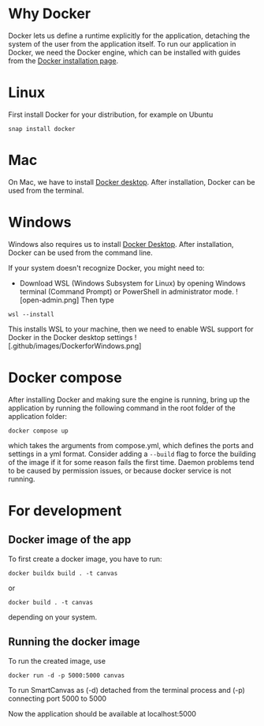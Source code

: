 # Why Docker
Docker lets us define a runtime explicitly for the application, detaching the system of the user from the application itself.
To run our application in Docker, we need the Docker engine, which can be installed with guides from the [Docker installation page](https://docs.docker.com/engine/install/).
# Linux
First install Docker for your distribution, for example on Ubuntu
```console
snap install docker
```
# Mac
On Mac, we have to install [Docker desktop](https://docs.docker.com/desktop/install/mac-install/). After installation, Docker can be used from the terminal.
# Windows
Windows also requires us to install [Docker Desktop](https://docs.docker.com/desktop/install/windows-install/). After installation, Docker can be used from the command line.

If your system doesn't recognize Docker, you might need to:

- Download WSL (Windows Subsystem for Linux) by opening Windows terminal (Command Prompt) or PowerShell in administrator mode.
![open-admin.png]
Then type
```console
wsl --install
```
This installs WSL to your machine, then we need to enable WSL support for Docker in the Docker desktop settings
![.github/images/DockerforWindows.png]
# Docker compose
After installing Docker and making sure the engine is running, bring up the application by running the following command in the root folder of the application folder:
```console
docker compose up
```
which takes the arguments from compose.yml, which defines the ports and settings in a yml format. 
Consider adding a `--build` flag to force the building of the image if it for some reason fails the first time. Daemon problems tend to be caused by permission issues, or because docker service is not running.

# For development
## Docker image of the app
To first create a docker image, you have to run:
```console
docker buildx build . -t canvas
```
or

```console
docker build . -t canvas
```
depending on your system. 

## Running the docker image
To run the created image, use 
```console
docker run -d -p 5000:5000 canvas
```
To run SmartCanvas as (-d) detached from the terminal process and (-p) connecting port 5000 to 5000 

Now the application should be available at localhost:5000
